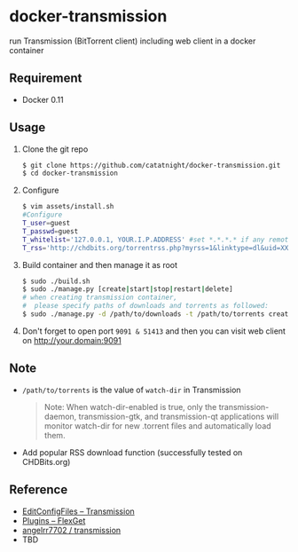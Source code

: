 docker-transmission
===================

run Transmission (BitTorrent client) including web client in a docker container 

## Requirement
+ Docker 0.11

## Usage
1. Clone the git repo
	
	```bash
	$ git clone https://github.com/catatnight/docker-transmission.git
	$ cd docker-transmission
	```
2. Configure

	```bash
	$ vim assets/install.sh
	#Configure
	T_user=guest
	T_passwd=guest
	T_whitelist='127.0.0.1, YOUR.I.P.ADDRESS' #set *.*.*.* if any remote ip is allowed
	T_rss='http://chdbits.org/torrentrss.php?myrss=1&linktype=dl&uid=XXX&passkey=XXX'
	```
3. Build container and then manage it as root
	
	```bash
	$ sudo ./build.sh
	$ sudo ./manage.py [create|start|stop|restart|delete]
	# when creating transmission container,
	#  please specify paths of downloads and torrents as followed:
	$ sudo ./manage.py -d /path/to/downloads -t /path/to/torrents create
	```
4. Don't forget to open port ```9091 & 51413``` and then you can visit web client on http://your.domain:9091

## Note
+ ```/path/to/torrents``` is the value of ```watch-dir``` in Transmission
		
	> Note: When watch-dir-enabled is true, only the transmission-daemon, transmission-gtk, and transmission-qt applications will monitor watch-dir for new .torrent files and automatically load them.
+ Add popular RSS download function (successfully tested on CHDBits.org)

## Reference
+ [EditConfigFiles – Transmission](https://trac.transmissionbt.com/wiki/EditConfigFiles)
+ [Plugins – FlexGet](http://flexget.com/wiki/Plugins)
+ [angelrr7702 / transmission](https://github.com/angelrr7702/transmission)
+ TBD
